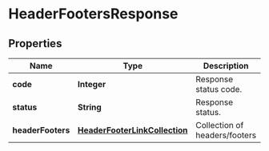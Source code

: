 
# HeaderFootersResponse

## Properties
Name | Type | Description | Notes
------------ | ------------- | ------------- | -------------
**code** | **Integer** | Response status code. | 
**status** | **String** | Response status. |  [optional]
**headerFooters** | [**HeaderFooterLinkCollection**](HeaderFooterLinkCollection.md) | Collection of headers/footers |  [optional]



